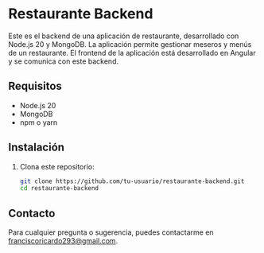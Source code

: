 # Restaurante Backend

Este es el backend de una aplicación de restaurante, 
desarrollado con Node.js 20 y MongoDB. La aplicación permite gestionar meseros y menús de un restaurante.
 El frontend de la aplicación está desarrollado en Angular y se comunica con este backend.

## Requisitos

- Node.js 20
- MongoDB
- npm o yarn

## Instalación

1. Clona este repositorio:

   ```bash
   git clone https://github.com/tu-usuario/restaurante-backend.git
   cd restaurante-backend
## Contacto
Para cualquier pregunta o sugerencia, puedes contactarme en franciscoricardo293@gmail.com.
